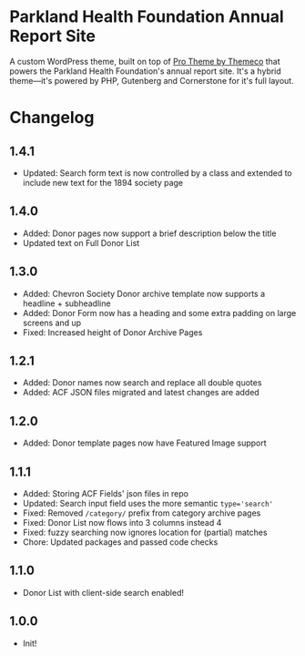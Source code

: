 # Parkland Health Foundation Annual Report Site

A custom WordPress theme, built on top of [Pro Theme by Themeco](https://theme.co/pro) that powers the Parkland Health Foundation's annual report site. It's a hybrid theme—it's powered by PHP, Gutenberg and Cornerstone for it's full layout.

# Changelog

## 1.4.1

-   Updated: Search form text is now controlled by a class and extended to include new text for the 1894 society page

## 1.4.0

-   Added: Donor pages now support a brief description below the title
-   Updated text on Full Donor List

## 1.3.0

-   Added: Chevron Society Donor archive template now supports a headline + subheadline
-   Added: Donor Form now has a heading and some extra padding on large screens and up
-   Fixed: Increased height of Donor Archive Pages

## 1.2.1

-   Added: Donor names now search and replace all double quotes
-   Added: ACF JSON files migrated and latest changes are added

## 1.2.0

-   Added: Donor template pages now have Featured Image support

## 1.1.1

-   Added: Storing ACF Fields' json files in repo
-   Updated: Search input field uses the more semantic `type='search'`
-   Fixed: Removed `/category/` prefix from category archive pages
-   Fixed: Donor List now flows into 3 columns instead 4
-   Fixed: fuzzy searching now ignores location for (partial) matches
-   Chore: Updated packages and passed code checks

## 1.1.0

-   Donor List with client-side search enabled!

## 1.0.0

-   Init!
